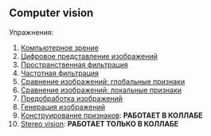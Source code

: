 ## Computer vision

Упражнения:
1. [Компьютерное зрение](https://apps.openedu.ru/learning/course/course-v1:ITMOUniversity+IMGPROCCOMPVIS+spring_2023_ITMO_mag/block-v1:ITMOUniversity+IMGPROCCOMPVIS+spring_2023_ITMO_mag+type@sequential+block@01a98cb1401d4f27b6fe2183a3328e78/block-v1:ITMOUniversity+IMGPROCCOMPVIS+spring_2023_ITMO_mag+type@vertical+block@1b9565eb2faa4691963398fea9f1975c)
2. [Цифровое представление изображений](https://apps.openedu.ru/learning/course/course-v1:ITMOUniversity+IMGPROCCOMPVIS+spring_2023_ITMO_mag/block-v1:ITMOUniversity+IMGPROCCOMPVIS+spring_2023_ITMO_mag+type@sequential+block@64834a95d7284763ad1f3f5cfdd6dd0f/block-v1:ITMOUniversity+IMGPROCCOMPVIS+spring_2023_ITMO_mag+type@vertical+block@de63702e43294ba6a837623783848d9f)
3. [Пространственная фильтрация](https://apps.openedu.ru/learning/course/course-v1:ITMOUniversity+IMGPROCCOMPVIS+spring_2023_ITMO_mag/block-v1:ITMOUniversity+IMGPROCCOMPVIS+spring_2023_ITMO_mag+type@sequential+block@111e3e6565ae491fa23c0faa92490a84/block-v1:ITMOUniversity+IMGPROCCOMPVIS+spring_2023_ITMO_mag+type@vertical+block@a7a5899cd4f24593bff3587b2b8c65db)
4. [Частотная фильтрация](https://apps.openedu.ru/learning/course/course-v1:ITMOUniversity+IMGPROCCOMPVIS+spring_2023_ITMO_mag/block-v1:ITMOUniversity+IMGPROCCOMPVIS+spring_2023_ITMO_mag+type@sequential+block@fbadee74904542728940350465577acf/block-v1:ITMOUniversity+IMGPROCCOMPVIS+spring_2023_ITMO_mag+type@vertical+block@12ce33263e9c4151aa17299c5288ade3)
5. [Сравнение изображений: глобальные признаки](https://apps.openedu.ru/learning/course/course-v1:ITMOUniversity+IMGPROCCOMPVIS+spring_2023_ITMO_mag/block-v1:ITMOUniversity+IMGPROCCOMPVIS+spring_2023_ITMO_mag+type@sequential+block@d262233ede9245449bb899f5d9896ff8/block-v1:ITMOUniversity+IMGPROCCOMPVIS+spring_2023_ITMO_mag+type@vertical+block@e43e8c470f6f4bf0be1d22f22656f6f3)
6. [Сравнение изображений: локальные признаки](https://apps.openedu.ru/learning/course/course-v1:ITMOUniversity+IMGPROCCOMPVIS+spring_2023_ITMO_mag/block-v1:ITMOUniversity+IMGPROCCOMPVIS+spring_2023_ITMO_mag+type@sequential+block@9a346f7082a841889d73194fc14d6fc4/block-v1:ITMOUniversity+IMGPROCCOMPVIS+spring_2023_ITMO_mag+type@vertical+block@6fcb41db19bf43f7a501ec877ed35468)
7. [Предобработка изображений](https://apps.openedu.ru/learning/course/course-v1:ITMOUniversity+IMGPROCCOMPVIS+spring_2023_ITMO_mag/block-v1:ITMOUniversity+IMGPROCCOMPVIS+spring_2023_ITMO_mag+type@sequential+block@7868fbb25a4640e09ebd22567356b63d/block-v1:ITMOUniversity+IMGPROCCOMPVIS+spring_2023_ITMO_mag+type@vertical+block@9f21bb56d16848df8186595fbe4d163c)
12. [Генерация изображений](https://apps.openedu.ru/learning/course/course-v1:ITMOUniversity+IMGPROCCOMPVIS+spring_2023_ITMO_mag/block-v1:ITMOUniversity+IMGPROCCOMPVIS+spring_2023_ITMO_mag+type@sequential+block@88b94162987b4a28b8bbd518cce99b3d/block-v1:ITMOUniversity+IMGPROCCOMPVIS+spring_2023_ITMO_mag+type@vertical+block@d9c1ff1b839f48ad9035d6a0b2d67b52)
13. [Конструирование признаков](https://apps.openedu.ru/learning/course/course-v1:ITMOUniversity+IMGPROCCOMPVIS+spring_2023_ITMO_mag/block-v1:ITMOUniversity+IMGPROCCOMPVIS+spring_2023_ITMO_mag+type@sequential+block@6a1684142f7141f482ad7e73ea6af863/block-v1:ITMOUniversity+IMGPROCCOMPVIS+spring_2023_ITMO_mag+type@vertical+block@75d3eb7cab414bc08ce551a2d311f60c): **РАБОТАЕТ В КОЛЛАБЕ**
14. [Stereo vision](https://apps.openedu.ru/learning/course/course-v1:ITMOUniversity+IMGPROCCOMPVIS+spring_2023_ITMO_mag/block-v1:ITMOUniversity+IMGPROCCOMPVIS+spring_2023_ITMO_mag+type@sequential+block@7ec9d9e89c984d019ec4b0035a4b1ba5/block-v1:ITMOUniversity+IMGPROCCOMPVIS+spring_2023_ITMO_mag+type@vertical+block@382962ebc8de4f4499239b28544fd3fd): **РАБОТАЕТ ТОЛЬКО В КОЛЛАБЕ**

